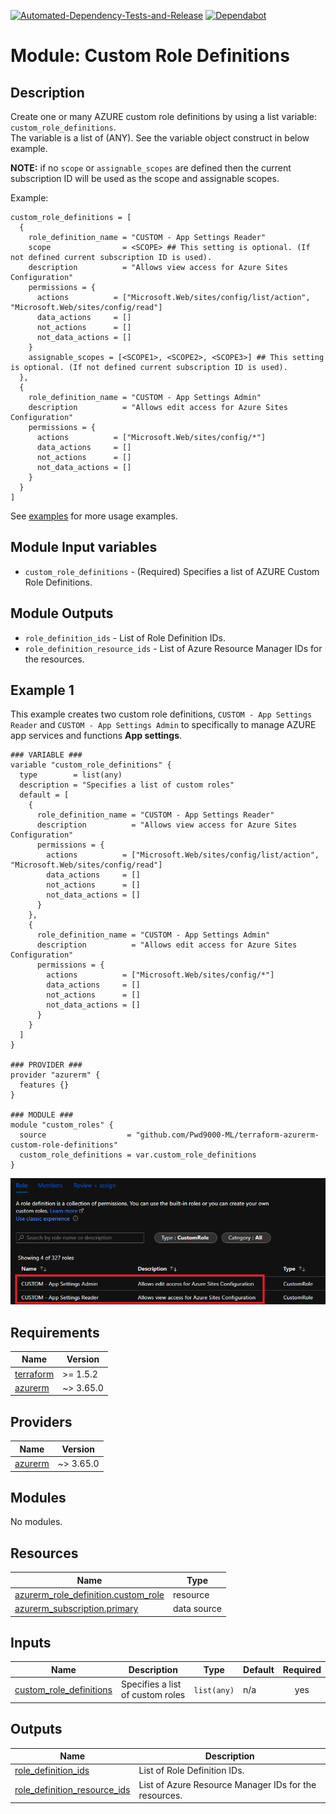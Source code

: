 [![Automated-Dependency-Tests-and-Release](https://github.com/Pwd9000-ML/terraform-azurerm-custom-role-definitions/actions/workflows/dependency-tests.yml/badge.svg)](https://github.com/Pwd9000-ML/terraform-azurerm-custom-role-definitions/actions/workflows/dependency-tests.yml) [![Dependabot](https://badgen.net/badge/Dependabot/enabled/green?icon=dependabot)](https://dependabot.com/)

# Module: Custom Role Definitions

## Description

Create one or many AZURE custom role definitions by using a list variable: `custom_role_definitions`.  
The variable is a list of (ANY). See the variable object construct in below example.  

**NOTE:** if no `scope` or `assignable_scopes` are defined then the current subscription ID will be used as the scope and assignable scopes.  

Example:

```hcl
custom_role_definitions = [
  {
    role_definition_name = "CUSTOM - App Settings Reader"
    scope                = <SCOPE> ## This setting is optional. (If not defined current subscription ID is used).
    description          = "Allows view access for Azure Sites Configuration"
    permissions = {
      actions          = ["Microsoft.Web/sites/config/list/action", "Microsoft.Web/sites/config/read"]
      data_actions     = []
      not_actions      = []
      not_data_actions = []
    }
    assignable_scopes = [<SCOPE1>, <SCOPE2>, <SCOPE3>] ## This setting is optional. (If not defined current subscription ID is used).
  },
  {
    role_definition_name = "CUSTOM - App Settings Admin"
    description          = "Allows edit access for Azure Sites Configuration"
    permissions = {
      actions          = ["Microsoft.Web/sites/config/*"]
      data_actions     = []
      not_actions      = []
      not_data_actions = []
    }
  }
]
```

See [examples](https://github.com/Pwd9000-ML/terraform-azurerm-custom-role-definitions/tree/master/examples/example_01) for more usage examples.  
  
## Module Input variables

- `custom_role_definitions` - (Required) Specifies a list of AZURE Custom Role Definitions.

## Module Outputs

- `role_definition_ids` - List of Role Definition IDs.
- `role_definition_resource_ids` -  List of Azure Resource Manager IDs for the resources.

## Example 1

This example creates two custom role definitions, `CUSTOM - App Settings Reader` and `CUSTOM - App Settings Admin` to specifically to manage AZURE app services and functions **App settings**.  

```hcl
### VARIABLE ###
variable "custom_role_definitions" {
  type        = list(any)
  description = "Specifies a list of custom roles"
  default = [
    {
      role_definition_name = "CUSTOM - App Settings Reader"
      description          = "Allows view access for Azure Sites Configuration"
      permissions = {
        actions          = ["Microsoft.Web/sites/config/list/action", "Microsoft.Web/sites/config/read"]
        data_actions     = []
        not_actions      = []
        not_data_actions = []
      }
    },
    {
      role_definition_name = "CUSTOM - App Settings Admin"
      description          = "Allows edit access for Azure Sites Configuration"
      permissions = {
        actions          = ["Microsoft.Web/sites/config/*"]
        data_actions     = []
        not_actions      = []
        not_data_actions = []
      }
    }
  ]
}

### PROVIDER ###
provider "azurerm" {
  features {}
}

### MODULE ###
module "custom_roles" {
  source                  = "github.com/Pwd9000-ML/terraform-azurerm-custom-role-definitions"
  custom_role_definitions = var.custom_role_definitions
}
```

![image.png](https://raw.githubusercontent.com/Pwd9000-ML/terraform-azurerm-custom-role-definitions/master/assets/rbac.png)

<!-- BEGIN_TF_DOCS -->
## Requirements

| Name | Version |
|------|---------|
| <a name="requirement_terraform"></a> [terraform](#requirement\_terraform) | >= 1.5.2 |
| <a name="requirement_azurerm"></a> [azurerm](#requirement\_azurerm) | ~> 3.65.0 |

## Providers

| Name | Version |
|------|---------|
| <a name="provider_azurerm"></a> [azurerm](#provider\_azurerm) | ~> 3.65.0 |

## Modules

No modules.

## Resources

| Name | Type |
|------|------|
| [azurerm_role_definition.custom_role](https://registry.terraform.io/providers/hashicorp/azurerm/latest/docs/resources/role_definition) | resource |
| [azurerm_subscription.primary](https://registry.terraform.io/providers/hashicorp/azurerm/latest/docs/data-sources/subscription) | data source |

## Inputs

| Name | Description | Type | Default | Required |
|------|-------------|------|---------|:--------:|
| <a name="input_custom_role_definitions"></a> [custom\_role\_definitions](#input\_custom\_role\_definitions) | Specifies a list of custom roles | `list(any)` | n/a | yes |

## Outputs

| Name | Description |
|------|-------------|
| <a name="output_role_definition_ids"></a> [role\_definition\_ids](#output\_role\_definition\_ids) | List of Role Definition IDs. |
| <a name="output_role_definition_resource_ids"></a> [role\_definition\_resource\_ids](#output\_role\_definition\_resource\_ids) | List of Azure Resource Manager IDs for the resources. |
<!-- END_TF_DOCS -->